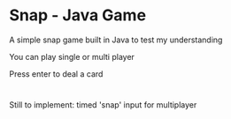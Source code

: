 # Snap - Java Game
A simple snap game built in Java to test my understanding

You can play single or multi player

Press enter to deal a card

#
Still to implement: timed 'snap' input for multiplayer
